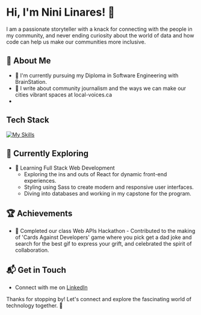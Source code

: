 # Hi, I'm Nini Linares! 👋

I am a passionate storyteller with a knack for connecting with the people in my community, and never ending curiosity about the world of data and how code can help us make our communities more inclusive.


## 🚀 About Me

- 🔭 I'm currently pursuing my Diploma in Software Engineering with BrainStation.
- 📝 I write about community journalism and the ways we can make our cities vibrant spaces at local-voices.ca
- 

## Tech Stack
[![My Skills](https://skillicons.dev/icons?i=js,html,css,react,node,npm)](https://skillicons.dev)

## 🌱 Currently Exploring

- 🚀 Learning Full Stack Web Development
  - Exploring the ins and outs of React for dynamic front-end experiences.
  - Styling using Sass to create modern and responsive user interfaces.
  - Diving into databases and working in my capstone for the program.

 ## 🏆 Achievements

- 🌟 Completed our class Web APIs Hackathon - Contributed to the making of 'Cards Against Developers' game where you pick get a dad joke and search for the best gif to express your grift, and celebrated the spirit of collaboration.


## 📬 Get in Touch

- Connect with me on [LinkedIn](https://www.linkedin.com/in/enithevans/)

Thanks for stopping by! Let's connect and explore the fascinating world of technology together. 🚀
